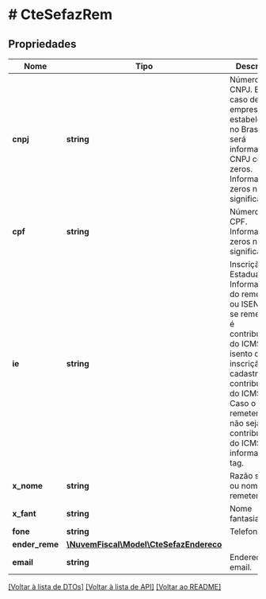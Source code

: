 # # CteSefazRem

## Propriedades

Nome | Tipo | Descrição | Comentários
------------ | ------------- | ------------- | -------------
**cnpj** | **string** | Número do CNPJ.  Em caso de empresa não estabelecida no Brasil, será informado o CNPJ com zeros.  Informar os zeros não significativos. | [optional]
**cpf** | **string** | Número do CPF.  Informar os zeros não significativos. | [optional]
**ie** | **string** | Inscrição Estadual.  Informar a IE do remetente ou ISENTO se remetente é contribuinte do ICMS isento de inscrição no cadastro de contribuintes do ICMS. Caso o remetente não seja contribuinte do ICMS não informar a tag. | [optional]
**x_nome** | **string** | Razão social ou nome do remetente. |
**x_fant** | **string** | Nome fantasia. | [optional]
**fone** | **string** | Telefone. | [optional]
**ender_reme** | [**\NuvemFiscal\Model\CteSefazEndereco**](CteSefazEndereco.md) |  |
**email** | **string** | Endereço de email. | [optional]

[[Voltar à lista de DTOs]](../../README.md#models) [[Voltar à lista de API]](../../README.md#endpoints) [[Voltar ao README]](../../README.md)
